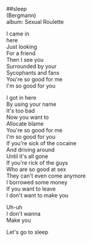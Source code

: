 ##sleep  
(Bergmann)  
album: Sexual Roulette  
  
I came in  
here  
Just looking  
For a friend  
Then I see you  
Surrounded by your  
Sycophants and fans  
You're so good for me  
I'm so good for you  
  
I got in here  
By using your name  
It's too bad  
Now you want to  
Allocate blame  
You're so good for me  
I'm so good for you  
If you're sick of the cocaine  
And driving around  
Until it's all gone  
If you're rick of the guys  
Who are so good at sex  
They can't even come anymore  
I borrowed some money  
If you want to leave  
I don't want to make you  
  
Uh-uh  
I don't wanna  
Make you  
  
Let's go to sleep  
